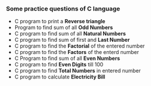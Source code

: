 ### Some practice questions of **C** language
- C program to print a **Reverse triangle**
- Program to find sum of all **Odd Numbers**
- C program to find sum of all **Natural Numbers**
- C program to find sum of first and **Last Number**
- C program to find the **Factorial** of the entered number
- C program to find the **Factors** of the enterd number
- C Program to find sum of all **Even Numbers**
- C program to find **Even Digits** till 100
- C program to find **Total Numbers** in entered number
- C program to calculate **Electricity Bill**
